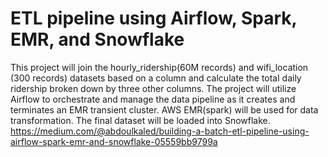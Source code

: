 # ETL pipeline using Airflow, Spark, EMR, and Snowflake
This project will join the hourly_ridership(60M records) and wifi_location (300 records) datasets based on a column and calculate the total daily ridership broken down by three other columns.
The project will utilize Airflow to orchestrate and manage the data pipeline as it creates and terminates an EMR transient cluster. AWS EMR(spark) will be used for data transformation. The final dataset will be loaded into Snowflake.
https://medium.com/@abdoulkaled/building-a-batch-etl-pipeline-using-airflow-spark-emr-and-snowflake-05559bb9799a
